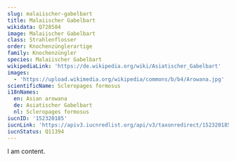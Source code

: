 ```yaml
---
slug: malaiischer-gabelbart
title: Malaiischer Gabelbart
wikidata: Q728584
image: Malaiischer Gabelbart
class: Strahlenflosser
order: Knochenzünglerartige
family: Knochenzüngler
species: Malaiischer Gabelbart
wikipediaLink: 'https://de.wikipedia.org/wiki/Asiatischer_Gabelbart'
images:
  - 'https://upload.wikimedia.org/wikipedia/commons/b/b4/Arowana.jpg'
scientificName: Scleropages formosus
i18nNames:
  en: Asian arowana
  de: Asiatischer Gabelbart
  nl: Scleropages formosus
iucnID: '152320185'
iucnLink: 'https://apiv3.iucnredlist.org/api/v3/taxonredirect/152320185'
iucnStatus: Q11394
---
```


I am content.
